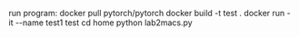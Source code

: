 run program:
docker pull pytorch/pytorch
docker build -t test .
docker run -it --name test1 test
cd home
python lab2macs.py
